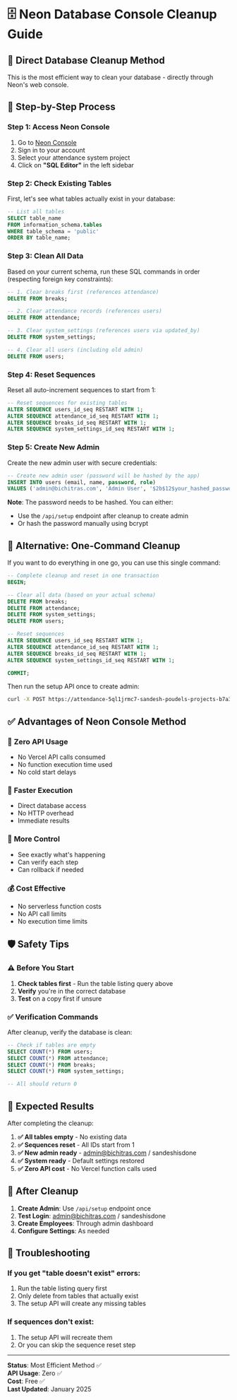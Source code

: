 # 🗄️ Neon Database Console Cleanup Guide

## 🎯 Direct Database Cleanup Method
This is the most efficient way to clean your database - directly through Neon's web console.

## 🔧 Step-by-Step Process

### Step 1: Access Neon Console
1. Go to [Neon Console](https://console.neon.tech)
2. Sign in to your account
3. Select your attendance system project
4. Click on **"SQL Editor"** in the left sidebar

### Step 2: Check Existing Tables
First, let's see what tables actually exist in your database:

```sql
-- List all tables
SELECT table_name 
FROM information_schema.tables 
WHERE table_schema = 'public' 
ORDER BY table_name;
```

### Step 3: Clean All Data
Based on your current schema, run these SQL commands in order (respecting foreign key constraints):

```sql
-- 1. Clear breaks first (references attendance)
DELETE FROM breaks;

-- 2. Clear attendance records (references users)
DELETE FROM attendance;

-- 3. Clear system_settings (references users via updated_by)
DELETE FROM system_settings;

-- 4. Clear all users (including old admin)
DELETE FROM users;
```

### Step 4: Reset Sequences
Reset all auto-increment sequences to start from 1:

```sql
-- Reset sequences for existing tables
ALTER SEQUENCE users_id_seq RESTART WITH 1;
ALTER SEQUENCE attendance_id_seq RESTART WITH 1;
ALTER SEQUENCE breaks_id_seq RESTART WITH 1;
ALTER SEQUENCE system_settings_id_seq RESTART WITH 1;
```

### Step 5: Create New Admin
Create the new admin user with secure credentials:

```sql
-- Create new admin user (password will be hashed by the app)
INSERT INTO users (email, name, password, role) 
VALUES ('admin@bichitras.com', 'Admin User', '$2b$12$your_hashed_password_here', 'admin');
```

**Note**: The password needs to be hashed. You can either:
- Use the `/api/setup` endpoint after cleanup to create admin
- Or hash the password manually using bcrypt

## 🚀 Alternative: One-Command Cleanup

If you want to do everything in one go, you can use this single command:

```sql
-- Complete cleanup and reset in one transaction
BEGIN;

-- Clear all data (based on your actual schema)
DELETE FROM breaks;
DELETE FROM attendance;
DELETE FROM system_settings;
DELETE FROM users;

-- Reset sequences
ALTER SEQUENCE users_id_seq RESTART WITH 1;
ALTER SEQUENCE attendance_id_seq RESTART WITH 1;
ALTER SEQUENCE breaks_id_seq RESTART WITH 1;
ALTER SEQUENCE system_settings_id_seq RESTART WITH 1;

COMMIT;
```

Then run the setup API once to create admin:

```bash
curl -X POST https://attendance-5ql1jrmc7-sandesh-poudels-projects-b7a3c8c6.vercel.app/api/setup
```

## ✅ Advantages of Neon Console Method

### 🎯 **Zero API Usage**
- No Vercel API calls consumed
- No function execution time used
- No cold start delays

### 🚀 **Faster Execution**
- Direct database access
- No HTTP overhead
- Immediate results

### 🔧 **More Control**
- See exactly what's happening
- Can verify each step
- Can rollback if needed

### 💰 **Cost Effective**
- No serverless function costs
- No API call limits
- No execution time limits

## 🛡️ Safety Tips

### ⚠️ **Before You Start**
1. **Check tables first** - Run the table listing query above
2. **Verify** you're in the correct database
3. **Test** on a copy first if unsure

### ✅ **Verification Commands**
After cleanup, verify the database is clean:

```sql
-- Check if tables are empty
SELECT COUNT(*) FROM users;
SELECT COUNT(*) FROM attendance;
SELECT COUNT(*) FROM breaks;
SELECT COUNT(*) FROM system_settings;

-- All should return 0
```

## 🎯 Expected Results

After completing the cleanup:

1. **✅ All tables empty** - No existing data
2. **✅ Sequences reset** - All IDs start from 1
3. **✅ New admin ready** - admin@bichitras.com / sandeshisdone
4. **✅ System ready** - Default settings restored
5. **✅ Zero API cost** - No Vercel function calls used

## 🔄 After Cleanup

1. **Create Admin**: Use `/api/setup` endpoint once
2. **Test Login**: admin@bichitras.com / sandeshisdone
3. **Create Employees**: Through admin dashboard
4. **Configure Settings**: As needed

## 🚨 Troubleshooting

### If you get "table doesn't exist" errors:
1. Run the table listing query first
2. Only delete from tables that actually exist
3. The setup API will create any missing tables

### If sequences don't exist:
1. The setup API will recreate them
2. Or you can skip the sequence reset step

---

**Status**: Most Efficient Method ✅  
**API Usage**: Zero ✅  
**Cost**: Free ✅  
**Last Updated**: January 2025 